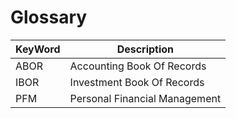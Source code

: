 #   Glossary

| KeyWord  				| Description					    |
|-						|-								    |
| ABOR					|	Accounting Book Of Records	    |
| IBOR					|	Investment Book Of Records	    |
| PFM                   |   Personal Financial Management   |
